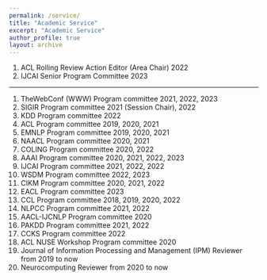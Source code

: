 ```yaml
---
permalink: /service/
title: "Academic Service"
excerpt: "Academic Service"
author_profile: true
layout: archive
---
```


1. ACL Rolling Review Action Editor (Area Chair) 2022
2. IJCAI Senior Program Committee 2023

---

1. TheWebConf (WWW) Program committee 2021, 2022, 2023
4. SIGIR Program committee 2021 (Session Chair), 2022
5. KDD Program committee 2022
6. ACL Program committee 2019, 2020, 2021
7. EMNLP Program committee 2019, 2020, 2021
8. NAACL Program committee 2020, 2021
9. COLING Program committee 2020, 2022
10. AAAI Program committee 2020, 2021, 2022, 2023
11. IJCAI Program committee 2021, 2022, 2022
12. WSDM Program committee 2022, 2023
13. CIKM Program committee 2020, 2021, 2022
14. EACL Program committee 2023
15. CCL Program committee 2018, 2019, 2020, 2022
16. NLPCC Program committee 2021, 2022
17. AACL-IJCNLP Program committee 2020 
18. PAKDD Program committee 2021, 2022
19. CCKS Program committee 2022
20. ACL NUSE Workshop Program committee 2020 
21. Journal of Information Processing and Management (IPM) Reviewer from 2019 to now
22. Neurocomputing Reviewer from 2020 to now

